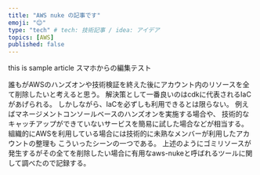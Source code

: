 ```yaml
---
title: "AWS nuke の記事です"
emoji: "😊"
type: "tech" # tech: 技術記事 / idea: アイデア
topics: [AWS]
published: false
---
```


this is sample article
スマホからの編集テスト

誰もがAWSのハンズオンや技術検証を終えた後にアカウント内のリソースを全て削除したいと考えると思う。
解決策として一番良いのはcdkに代表されるIaCがあげられる。
しかしながら、IaCを必ずしも利用できるとは限らない。
例えばマネージメントコンソールベースのハンズオンを実施する場合や、
技術的なキャッチアップができていないサービスを簡易に試した場合などが相当する。
組織的にAWSを利用している場合には技術的に未熟なメンバーが利用したアカウントの整理も
こういったシーンの一つである。
上述のようにゴミリソースが発生するがその全てを削除したい場合に有用なaws-nukeと呼ばれるツールに関して調べたので記録する。